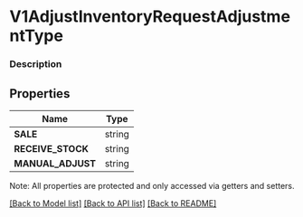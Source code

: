 # V1AdjustInventoryRequestAdjustmentType

### Description



## Properties
Name | Type
------------ | -------------
**SALE** | string
**RECEIVE_STOCK** | string
**MANUAL_ADJUST** | string

Note: All properties are protected and only accessed via getters and setters.

[[Back to Model list]](../../README.md#documentation-for-models) [[Back to API list]](../../README.md#documentation-for-api-endpoints) [[Back to README]](../../README.md)

